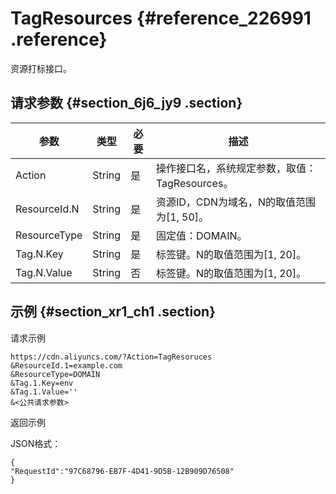 # TagResources {#reference_226991 .reference}

资源打标接口。

## 请求参数 {#section_6j6_jy9 .section}

|参数|类型|必要|描述|
|--|--|--|--|
|Action|String|是|操作接口名，系统规定参数，取值：TagResources。|
|ResourceId.N|String|是|资源ID，CDN为域名，N的取值范围为\[1, 50\]。|
|ResourceType|String|是|固定值：DOMAIN。|
|Tag.N.Key|String|是|标签键。N的取值范围为\[1, 20\]。|
|Tag.N.Value|String|否|标签键。N的取值范围为\[1, 20\]。|

## 示例 {#section_xr1_ch1 .section}

请求示例

``` {#codeblock_9er_pet_ij2}
https://cdn.aliyuncs.com/?Action=TagResoruces
&ResourceId.1=example.com
&ResourceType=DOMAIN
&Tag.1.Key=env
&Tag.1.Value=''
&<公共请求参数>
```

返回示例

JSON格式：

``` {#codeblock_gu6_skx_8b0}
{
"RequestId":"97C68796-EB7F-4D41-9D5B-12B909D76508"
}
```

